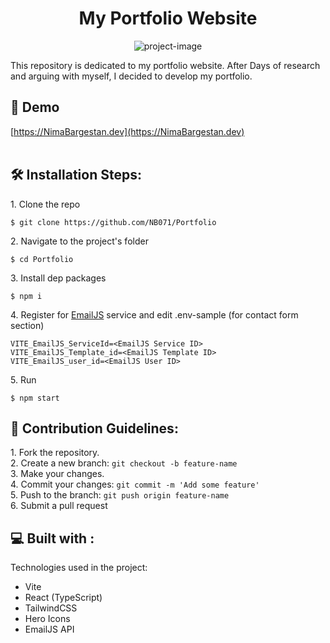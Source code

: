 <h1 align="center" id="title">My Portfolio Website </h1>

<p align="center"><img src="https://socialify.git.ci/NB071/Portfolio/image?font=Inter&amp;language=1&amp;logo=https%3A%2F%2Fi.ibb.co%2FyFfk1z4%2FLogo.png&amp;name=1&amp;owner=1&amp;pattern=Plus&amp;stargazers=1&amp;theme=Light" alt="project-image"></p>

<p id="description">This repository is dedicated to my portfolio website. After Days of research and arguing with myself, I decided to develop my portfolio.</p>

<h2>🚀 Demo</h2>

[https://NimaBargestan.dev](https://NimaBargestan.dev)<br><br>


<h2>🛠️ Installation Steps:</h2>

<p>1. Clone the repo</p>

```
$ git clone https://github.com/NB071/Portfolio
```

<p>2. Navigate to the project's folder</p>

```
$ cd Portfolio
```

<p>3. Install dep packages</p>

```
$ npm i
```

<p>4. Register for <a href="https://www.emailjs.com/">EmailJS</a> service and edit .env-sample (for contact form section)</p>

```
VITE_EmailJS_ServiceId=<EmailJS Service ID>
VITE_EmailJS_Template_id=<EmailJS Template ID>
VITE_EmailJS_user_id=<EmailJS User ID>
```

<p>5. Run</p>

```
$ npm start
```

<h2>🍰 Contribution Guidelines:</h2>

1\. Fork the repository\. <br>
2\. Create a new branch: ```git checkout -b feature-name``` <br>
3\. Make your changes\. <br>
4\. Commit your changes: ```git commit -m 'Add some feature'```  <br>
5\. Push to the branch: ```git push origin feature-name``` <br>
6\. Submit a pull request <br>

  
  
<h2>💻 Built with :</h2>

Technologies used in the project:

*   Vite
*   React (TypeScript)
*   TailwindCSS
*   Hero Icons
*   EmailJS API

